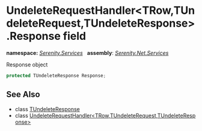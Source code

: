 # UndeleteRequestHandler&lt;TRow,TUndeleteRequest,TUndeleteResponse&gt;.Response field
**namespace:** *[Serenity.Services](../../README.md#serenity.services-namespace)*   **assembly**: *[Serenity.Net.Services](../../README.md)*

Response object

```csharp
protected TUndeleteResponse Response;
```

## See Also

* class [TUndeleteResponse](../Serenity.Net.Services/../UndeleteRequestHandler-3.TUndeleteResponse.md)
* class [UndeleteRequestHandler&lt;TRow,TUndeleteRequest,TUndeleteResponse&gt;](../UndeleteRequestHandler-3.md)